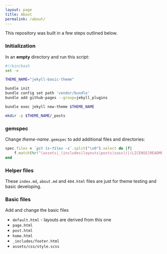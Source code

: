 ```yaml
---
layout: page
title: About
permalink: /about/
---
```


This repository was built in a few steps outlined below.

### Initialization

In an **empty** directory and run this script:

```sh
#!/bin/bash
set -e

THEME_NAME="jekyll-basic-theme"

bundle init
bundle config set path 'vendor/bundle'
bundle add github-pages --group=jekyll_plugins

bundle exec jekyll new-theme $THEME_NAME

mkdir -p $THEME_NAME/_posts
```

### gemspec

Change *theme-name*`.gemspec` to add additional files and directories:

```ruby
spec.files = `git ls-files -z`.split("\x0").select do |f|
    f.match(%r!^(assets|_(includes|layouts|posts|sass)/|(LICENSE|README|index|about|404)((\.(txt|md|html)|$)))!i)
end
```

### Helper files

These `index.md`, `about.md` and `404.html` files are just for theme testing and basic developing.

### Basic files

Add and change the basic files

* `default.html` - layouts are derived from this one
* `page.html`
* `post.html`
* `home.html`
* `_includes/footer.html`
* `assets/css/style.scss`
